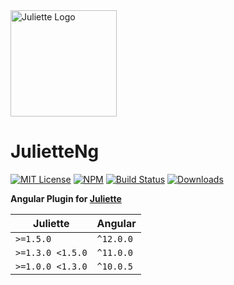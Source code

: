 <a href="https://github.com/markostanimirovic/juliette">
  <img
    alt="Juliette Logo"
    src="https://raw.githubusercontent.com/markostanimirovic/juliette/master/images/branding/juliette-logo.svg"
    height="170"
  />
</a>

# JulietteNg

[![MIT License](https://img.shields.io/badge/license-MIT-blue.svg)](https://github.com/markostanimirovic/juliette/blob/master/LICENSE)
[![NPM](https://img.shields.io/npm/v/juliette-ng)](https://www.npmjs.com/package/juliette-ng)
[![Build Status](https://travis-ci.org/markostanimirovic/juliette.svg?branch=master)](https://travis-ci.org/markostanimirovic/juliette)
[![Downloads](https://img.shields.io/npm/dt/juliette-ng)](https://npmcharts.com/compare/juliette?interval=30)

**Angular Plugin for [Juliette](https://github.com/markostanimirovic/juliette)**

| Juliette         | Angular   |
| ---------------- | --------- |
| `>=1.5.0`        | `^12.0.0` |
| `>=1.3.0 <1.5.0`        | `^11.0.0` |
| `>=1.0.0 <1.3.0` | `^10.0.5` |
